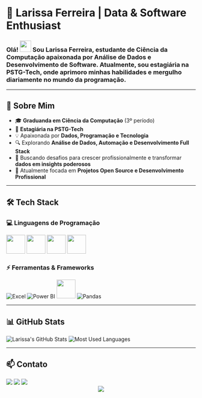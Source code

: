        
# 🚀 **Larissa Ferreira | Data & Software Enthusiast**  

### Olá! <img src="https://raw.githubusercontent.com/MartinHeinz/MartinHeinz/master/wave.gif" width="30px"> Sou **Larissa Ferreira**, estudante de **Ciência da Computação** apaixonada por **Análise de Dados e Desenvolvimento de Software**. Atualmente, sou **estagiária na PSTG-Tech**, onde aprimoro minhas habilidades e mergulho diariamente no mundo da programação.  

---

## 📌 **Sobre Mim**  
- 🎓 **Graduanda em Ciência da Computação** (3º período)  
- 💼 **Estagiária na PSTG-Tech**  
- 💡 Apaixonada por **Dados, Programação e Tecnologia**  
- 🔍 Explorando **Análise de Dados, Automação e Desenvolvimento Full Stack**  
- 🎯 Buscando desafios para crescer profissionalmente e transformar **dados em insights poderosos**  
- 🚀 Atualmente focada em **Projetos Open Source e Desenvolvimento Profissional**  

---

## 🛠️ **Tech Stack**  
### 💻 **Linguagens de Programação**  
<img src="https://cdn.jsdelivr.net/gh/devicons/devicon@latest/icons/c/c-original.svg" width="50" height="50" /> <img src="https://cdn.jsdelivr.net/gh/devicons/devicon@latest/icons/cplusplus/cplusplus-original.svg" width="50" height="50"/> <img src="https://cdn.jsdelivr.net/gh/devicons/devicon@latest/icons/csharp/csharp-original.svg" width="50" height="50"/> <img src="https://cdn.jsdelivr.net/gh/devicons/devicon@latest/icons/python/python-original-wordmark.svg" width="50" height="50" />  

### ⚡ **Ferramentas & Frameworks**  
![Excel](https://img.shields.io/badge/-Excel-217346?style=for-the-badge&logo=microsoft-excel&logoColor=white)  ![Power BI](https://img.shields.io/badge/-Power%20BI-F2C811?style=for-the-badge&logo=power-bi&logoColor=black)  <img src="https://cdn.jsdelivr.net/gh/devicons/devicon@latest/icons/mysql/mysql-plain-wordmark.svg" width="50" height="50"/>    ![Pandas](https://img.shields.io/badge/-Pandas-150458?style=for-the-badge&logo=pandas&logoColor=white)  

---

## 📊 **GitHub Stats**  
![Larissa's GitHub Stats](https://github-readme-stats.vercel.app/api?username=Larissarff&show_icons=true&theme=dark)  ![Most Used Languages](https://github-readme-stats.vercel.app/api/top-langs/?username=Larissarff&layout=compact&theme=dark)  

---

## 📫 **Contato**  

<div>
<a href="https://instagram.com/larissa.rff" target="_blank"><img loading="lazy" src="https://img.shields.io/badge/-Instagram-%23E4405F?style=for-the-badge&logo=instagram&logoColor=white" target="_blank"></a>
<a href = "mailto:larissa.rfferreira4800@gmail.com"><img loading="lazy" src="https://img.shields.io/badge/Gmail-D14836?style=for-the-badge&logo=gmail&logoColor=white" target="_blank"></a>
<a href="https://www.linkedin.com/in/larissa-ferreira-computer-science" target="_blank"><img loading="lazy" src="https://img.shields.io/badge/-LinkedIn-%230077B5?style=for-the-badge&logo=linkedin&logoColor=white" target="_blank"></a>    
          
</div>


<div align="center">
  <img src="https://github.com/Larissarff/Larissarff/blob/output/github-contribution-grid-snake-dark.svg" />
</div>
